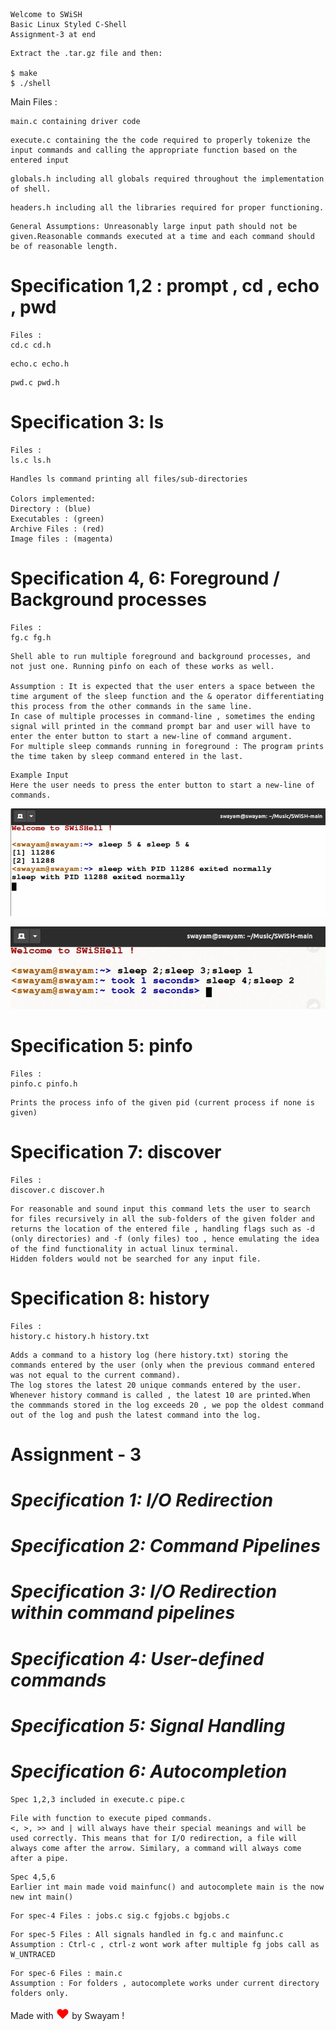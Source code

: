 <!-- file is written in markdown format -->

```
Welcome to SWiSH
Basic Linux Styled C-Shell
Assignment-3 at end
```

```
Extract the .tar.gz file and then:

$ make
$ ./shell
```

Main Files :
```
main.c containing driver code
```
```
execute.c containing the the code required to properly tokenize the input commands and calling the appropriate function based on the entered input
```
```
globals.h including all globals required throughout the implementation of shell.
```
```
headers.h including all the libraries required for proper functioning.
```

```
General Assumptions: Unreasonably large input path should not be given.Reasonable commands executed at a time and each command should be of reasonable length.
```

# ****Specification 1,2 : prompt , cd , echo , pwd****

```
Files :
cd.c cd.h
```
```
echo.c echo.h
```
```
pwd.c pwd.h
```

# ****Specification 3: ls****

```
Files :
ls.c ls.h
```
```
Handles ls command printing all files/sub-directories

Colors implemented:
Directory : (blue)
Executables : (green)
Archive Files : (red)
Image files : (magenta)
```

# ****Specification 4, 6: Foreground / Background processes****

```
Files :
fg.c fg.h
```
```
Shell able to run multiple foreground and background processes, and not just one. Running pinfo on each of these works as well.

Assumption : It is expected that the user enters a space between the time argument of the sleep function and the & operator differentiating this process from the other commands in the same line.
In case of multiple processes in command-line , sometimes the ending signal will printed in the command prompt bar and user will have to enter the enter button to start a new-line of command argument.
For multiple sleep commands running in foreground : The program prints the time taken by sleep command entered in the last.
```
```
Example Input
Here the user needs to press the enter button to start a new-line of commands. 
```

<img src="Assumption1.jpeg"></img>

<img src="Assumption2.jpeg"></img>

# ****Specification 5: pinfo****

```
Files :
pinfo.c pinfo.h
```
```
Prints the process info of the given pid (current process if none is given)
```

# ****Specification 7: discover****

```
Files :
discover.c discover.h
```
```
For reasonable and sound input this command lets the user to search for files recursively in all the sub-folders of the given folder and returns the location of the entered file , handling flags such as -d (only directories) and -f (only files) too , hence emulating the idea of the find functionality in actual linux terminal.
Hidden folders would not be searched for any input file.
```

# ****Specification 8: history****

```
Files :
history.c history.h history.txt
```
```
Adds a command to a history log (here history.txt) storing the commands entered by the user (only when the previous command entered was not equal to the current command).
The log stores the latest 20 unique commands entered by the user.
Whenever history command is called , the latest 10 are printed.When the commmands stored in the log exceeds 20 , we pop the oldest command out of the log and push the latest command into the log.
```
# ****Assignment - 3****

# ***Specification 1: I/O Redirection***
# ***Specification 2: Command Pipelines***
# ***Specification 3: I/O Redirection within command pipelines***
# ***Specification 4: User-defined commands***
# ***Specification 5: Signal Handling***
# ***Specification 6: Autocompletion***


```
Spec 1,2,3 included in execute.c pipe.c
```
```
File with function to execute piped commands.
<, >, >> and | will always have their special meanings and will be used correctly. This means that for I/O redirection, a file will always come after the arrow. Similary, a command will always come after a pipe.
```
```
Spec 4,5,6 
Earlier int main made void mainfunc() and autocomplete main is the now new int main()
```

```
For spec-4 Files : jobs.c sig.c fgjobs.c bgjobs.c
```

```
For spec-5 Files : All signals handled in fg.c and mainfunc.c
Assumption : Ctrl-c , ctrl-z wont work after multiple fg jobs call as W_UNTRACED
```

```
For spec-6 Files : main.c
Assumption : For folders , autocomplete works under current directory folders only.
```

<p>Made with <span style="font-size:150%;color:red;">&hearts;</span> by Swayam !</p>